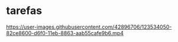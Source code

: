 # tarefas

https://user-images.githubusercontent.com/42896706/123534050-82ce8600-d6f0-11eb-8863-aab55cafe9b6.mp4
